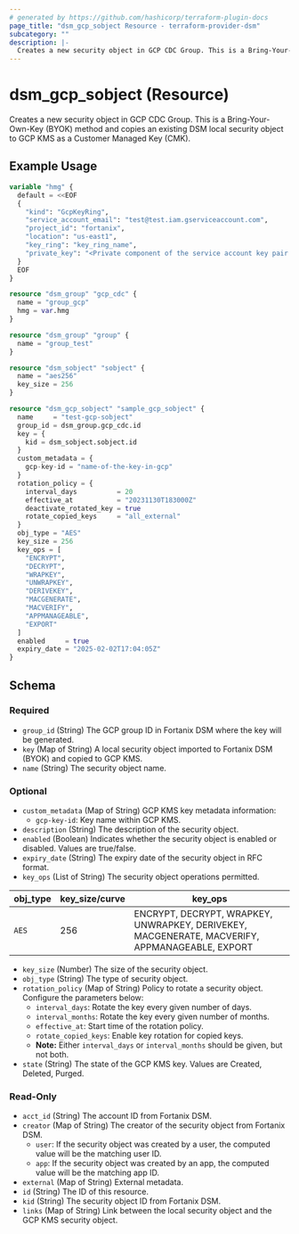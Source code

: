 ```yaml
---
# generated by https://github.com/hashicorp/terraform-plugin-docs
page_title: "dsm_gcp_sobject Resource - terraform-provider-dsm"
subcategory: ""
description: |-
  Creates a new security object in GCP CDC Group. This is a Bring-Your-Own-Key (BYOK) method and copies an existing DSM local security object to GCP KMS as a Customer Managed Key (CMK).
---
```


# dsm_gcp_sobject (Resource)

Creates a new security object in GCP CDC Group. This is a Bring-Your-Own-Key (BYOK) method and copies an existing DSM local security object to GCP KMS as a Customer Managed Key (CMK).

## Example Usage

```terraform
variable "hmg" {
  default = <<EOF
  {
    "kind": "GcpKeyRing",
    "service_account_email": "test@test.iam.gserviceaccount.com",
    "project_id": "fortanix",
    "location": "us-east1",
    "key_ring": "key_ring_name",
    "private_key": "<Private component of the service account key pair that can be obtained from the GCP cloud console. It is used to authenticate the requests made by DSM to the GCP cloud>"
  }
  EOF
}

resource "dsm_group" "gcp_cdc" {
  name = "group_gcp"
  hmg = var.hmg
}

resource "dsm_group" "group" {
  name = "group_test"
}

resource "dsm_sobject" "sobject" {
  name = "aes256"
  key_size = 256
}

resource "dsm_gcp_sobject" "sample_gcp_sobject" {
  name     = "test-gcp-sobject"
  group_id = dsm_group.gcp_cdc.id
  key = {
    kid = dsm_sobject.sobject.id
  }
  custom_metadata = {
    gcp-key-id = "name-of-the-key-in-gcp"
  }
  rotation_policy = {
    interval_days          = 20
    effective_at           = "20231130T183000Z"
    deactivate_rotated_key = true
    rotate_copied_keys     = "all_external"
  }
  obj_type = "AES"
  key_size = 256
  key_ops = [
    "ENCRYPT",
    "DECRYPT",
    "WRAPKEY",
    "UNWRAPKEY",
    "DERIVEKEY",
    "MACGENERATE",
    "MACVERIFY",
    "APPMANAGEABLE",
    "EXPORT"
  ]
  enabled     = true
  expiry_date = "2025-02-02T17:04:05Z"
}
```

<!-- schema generated by tfplugindocs -->
## Schema

### Required

- `group_id` (String) The GCP group ID in Fortanix DSM where the key will be generated.
- `key` (Map of String) A local security object imported to Fortanix DSM (BYOK) and copied to GCP KMS.
- `name` (String) The security object name.

### Optional

- `custom_metadata` (Map of String) GCP KMS key metadata information:
   * `gcp-key-id`: Key name within GCP KMS.
- `description` (String) The description of the security object.
- `enabled` (Boolean) Indicates whether the security object is enabled or disabled. Values are true/false.
- `expiry_date` (String) The expiry date of the security object in RFC format.
- `key_ops` (List of String) The security object operations permitted.

| obj_type | key_size/curve | key_ops |
| -------- | -------- |-------- |
| `AES` | 256 | ENCRYPT, DECRYPT, WRAPKEY, UNWRAPKEY, DERIVEKEY, MACGENERATE, MACVERIFY, APPMANAGEABLE, EXPORT
- `key_size` (Number) The size of the security object.
- `obj_type` (String) The type of security object.
- `rotation_policy` (Map of String) Policy to rotate a security object. Configure the parameters below:
   * `interval_days`: Rotate the key every given number of days.
   * `interval_months`: Rotate the key every given number of months.
   * `effective_at`: Start time of the rotation policy.
   * `rotate_copied_keys`: Enable key rotation for copied keys.
   * **Note:** Either `interval_days` or `interval_months` should be given, but not both.
- `state` (String) The state of the GCP KMS key. Values are Created, Deleted, Purged.

### Read-Only

- `acct_id` (String) The account ID from Fortanix DSM.
- `creator` (Map of String) The creator of the security object from Fortanix DSM.
   * `user`: If the security object was created by a user, the computed value will be the matching user ID.
   * `app`: If the security object was created by an app, the computed value will be the matching app ID.
- `external` (Map of String) External metadata.
- `id` (String) The ID of this resource.
- `kid` (String) The security object ID from Fortanix DSM.
- `links` (Map of String) Link between the local security object and the GCP KMS security object.
